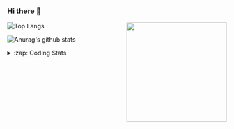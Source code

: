 ### Hi there 👋

<!--
**tao8687/tao8687** is a ✨ _special_ ✨ repository because its `README.md` (this file) appears on your GitHub profile.

Here are some ideas to get you started:

- 🔭 I’m currently working on ...
- 🌱 I’m currently learning ...
- 👯 I’m looking to collaborate on ...
- 🤔 I’m looking for help with ...
- 💬 Ask me about ...
- 📫 How to reach me: ...
- 😄 Pronouns: ...
- ⚡ Fun fact: ...
-->

<img align='right' src="https://media.giphy.com/media/M9gbBd9nbDrOTu1Mqx/giphy.gif" width="230">

![Top Langs](https://github-readme-stats.vercel.app/api/top-langs/?username=tao8687&layout=compact&title_color=23238E&text_color=A67D3D)

![Anurag's github stats](https://github-readme-stats.vercel.app/api?username=tao8687&show_icons=true&&text_color=A67D3D&title_color=23238E&show_icons=false&count_private=true&hide=stars)

<details>
  <summary>:zap: Coding Stats</summary>
  <b>
<!--START_SECTION:waka-->
```text
Week: 04 December, 2020 - 11 December, 2020

C++        1 hr 55 mins    ██████▒░░░░░░░░░░░░░░░░░░   25.88 % 
Other      1 hr 41 mins    █████▓░░░░░░░░░░░░░░░░░░░   22.92 % 
YAML       1 hr 36 mins    █████▒░░░░░░░░░░░░░░░░░░░   21.71 % 
Markdown   51 mins         ███░░░░░░░░░░░░░░░░░░░░░░   11.59 % 
CMake      47 mins         ██▓░░░░░░░░░░░░░░░░░░░░░░   10.80 % 
```</b>
<!--END_SECTION:waka-->
</details>
